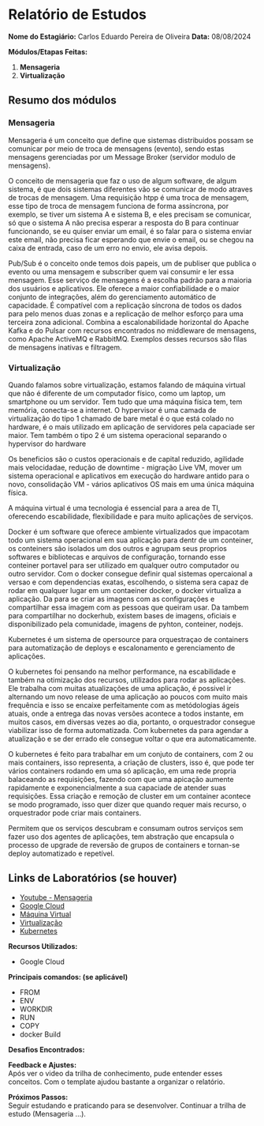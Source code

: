 # Relatório de Estudos

**Nome do Estagiário:** Carlos Eduardo Pereira de Oliveira 
**Data:** 08/08/2024

**Módulos/Etapas Feitas:**  
1. **Mensageria**
1. **Virtualização**


## Resumo dos módulos 

### **Mensageria**

Mensageria é  um conceito que define que sistemas distribuidos possam se comunicar por meio de troca de mensagens (evento), sendo estas mensagens gerenciadas por um Message Broker (servidor modulo de mensagens).

O conceito de mensageria que faz o uso de algum software, de algum sistema, é que dois sistemas diferentes vão se comunicar de modo atraves de trocas de mensagem. Uma requisição htpp é uma troca de mensagem, esse tipo de troca de mensagem funciona de forma assíncrona, por exemplo, se tiver um sistema A e sistema B, e eles precisam se comunicar, só que o sistema A não precisa esperar a resposta do B para continuar funcionando, se eu quiser enviar um email, é so falar para o sistema enviar este email, não precisa ficar esperando que envie o email, ou se chegou na caixa de entrada, caso de um erro no envio, ele avisa depois.

Pub/Sub é o conceito onde temos dois papeis, um de publiser que publica o evento ou uma mensagem e subscriber quem vai consumir e ler essa mensagem.
Esse serviço de mensagens é a escolha padrão para a maioria dos usuários e aplicativos. Ele oferece a maior confiabilidade e o maior conjunto de integrações, além do gerenciamento automático de capacidade. É compatível com a replicação síncrona de todos os dados para pelo menos duas zonas e a replicação de melhor esforço para uma terceira zona adicional. Combina a escalonabilidade horizontal do Apache Kafka e do Pulsar com recursos encontrados no middleware de mensagens, como Apache ActiveMQ e RabbitMQ. Exemplos desses recursos são filas de mensagens inativas e filtragem.

### **Virtualização**

Quando falamos sobre virtualização, estamos falando de máquina virtual que não é diferente de um computador físico, como um laptop, um smartphone ou um servidor. Tem tudo que uma máquina física tem, tem memória, conecta-se a internet. O hypervisor é uma camada de virtualização do tipo 1 chamado de bare metal é o que está colado no hardware, é o mais utilizado em aplicação de servidores pela capaciade ser maior. Tem também o tipo 2 é um sistema operacional separando o hypervisor do hardware

Os beneficios são o custos operacionais e de capital reduzido, agilidade mais velocidadae, redução de downtime - migração Live VM, mover um sistema operacional e aplicativos em execução do hardware antido para o novo, consolidação VM - vários aplicativos OS mais em uma única máquina física.

A máquina virtual é uma tecnologia é essencial para a area de TI, oferecendo escabilidade, flexibilidade e para muito aplicações de serviços.

Docker é um software que oferece ambiente virtualizados que impacotam todo um sistema operacional em sua aplicação para dentr de um conteiner, os conteiners são isolados um dos outros e agrupam seus proprios softwares e bibliotecas e arquivos de configuração, tornando esse conteiner portavel para ser utilizado em qualquer outro computador ou outro servidor. Com o docker consegue definir qual sistemas opercaional a versao e com dependencias exatas, escolhendo, o sistema sera capaz de rodar em qualquer lugar em um contaeiner docker, o docker virtualiza a aplicação. Da para se criar as imagens com as configurações e compartilhar essa imagem com as pessoas que queiram usar. Da tambem para compartilhar no dockerhub, existem bases de imagens, oficiais e disponibilizado pela comunidade, imagens de pyhton, conteiner, nodejs.

Kubernetes é um sistema de opersource para orquestraçao de containers para automatização de deploys e escalonamento e gerenciamento de aplicações.

O kubernetes foi pensando na melhor performance, na escabilidade e também na otimização dos recursos, utilizados para rodar as aplicações. Ele trabalha com muitas atualizações de uma aplicação, é possivel ir alternando um novo release de uma aplicação ao poucos com muito mais frequência e isso se encaixe perfeitamente com as metódologias ágeis atuais, onde a entrega das novas versões acontece a todos instante, em muitos casos, em diversas vezes ao dia, portanto, o orquestrador consegue viabilizar isso de forma automatizada. Com kubernetes da para agendar a atualização e se der errado ele consegue voltar o que era automaticamente.

O kubernetes é feito para trabalhar em um conjuto de containers, com 2 ou mais containers, isso representa, a criação de clusters, isso é, que pode ter vários containers rodando em uma só aplicação, em uma rede propria balaceando as requisições, fazendo com que uma apicação aumente rapidamente e exponencialmente a sua capaciade de atender suas requisições. Essa criação e remoção de cluster em um container acontece se modo programado, isso quer dizer que quando requer mais recurso, o orquestrador pode criar mais containers.

Permitem que os serviços descubram e consumam outros serviços sem fazer uso dos agentes de aplicações, tem abstração que encapsula o processo de upgrade de reversão de grupos de containers e tornan-se deploy automatizado e repetível.


## Links de Laboratórios (se houver)
- [Youtube - Mensageria](https://www.youtube.com/watch?v=U5h6B7eSiAE)
- [Google Cloud](https://cloud.google.com/pubsub/docs/overview?hl=pt-br)
- [Máquina Virtual](https://azure.microsoft.com/pt-br/resources/cloud-computing-dictionary/what-is-a-virtual-machine)
- [Virtualização](https://www.youtube.com/watch?v=WVBCliA0PCs)
- [Kubernetes](https://www.youtube.com/watch?v=mVL0nOM3AGo)

**Recursos Utilizados:**  
- Google Cloud

**Principais comandos: (se aplicável)**  
- FROM
- ENV
- WORKDIR
- RUN
- COPY
- docker Build

**Desafios Encontrados:**  


**Feedback e Ajustes:**  
Após ver o video da trilha de conhecimento, pude entender esses conceitos.
Com o template ajudou bastante a organizar o relatório.

**Próximos Passos:**  
Seguir estudando e praticando para se desenvolver.
Continuar a trilha de estudo (Mensageria ...).